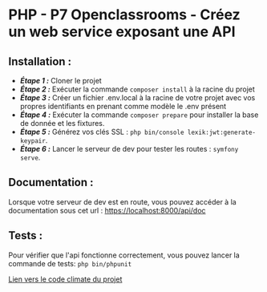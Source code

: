 # PHP - P7 Openclassrooms - Créez un web service exposant une API

## Installation :

-   **_Étape 1 :_** Cloner le projet
-   **_Étape 2 :_** Exécuter la commande `composer install` à la racine du projet
-   **_Étape 3 :_** Créer un fichier .env.local à la racine de votre projet avec vos propres identifiants en prenant comme modèle le .env présent
-   **_Étape 4 :_** Exécuter la commande `composer prepare` pour installer la base de donnée et les fixtures.
-   **_Étape 5 :_** Générez vos clés SSL : `php bin/console lexik:jwt:generate-keypair`.
-   **_Étape 6 :_** Lancer le serveur de dev pour tester les routes : `symfony serve`.

## Documentation :

Lorsque votre serveur de dev est en route, vous pouvez accéder à la documentation sous cet url : [https://localhost:8000/api/doc](https://localhost:8000/api/doc)

## Tests :

Pour vérifier que l'api fonctionne correctement, vous pouvez lancer la commande de tests: `php bin/phpunit `

[Lien vers le code climate du projet](https://codeclimate.com/github/Frnalex/bileMo)
